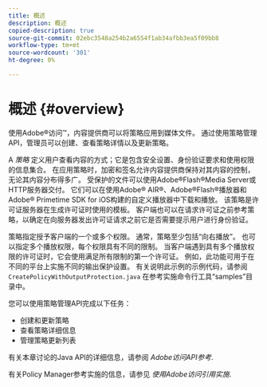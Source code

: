 ```yaml
---
title: 概述
description: 概述
copied-description: true
source-git-commit: 02ebc3548a254b2a6554f1ab34afbb3ea5f09bb8
workflow-type: tm+mt
source-wordcount: '301'
ht-degree: 0%

---
```


# 概述  {#overview}

使用Adobe®访问™，内容提供商可以将策略应用到媒体文件。 通过使用策略管理API，管理员可以创建、查看策略详情以及更新策略。

A *策略* 定义用户查看内容的方式；它是包含安全设置、身份验证要求和使用权限的信息集合。 在应用策略时，加密和签名允许内容提供商保持对其内容的控制，无论其内容分布得多广。 受保护的文件可以使用Adobe®Flash®Media Server或HTTP服务器交付。 它们可以在使用Adobe® AIR®、Adobe®Flash®播放器和Adobe® Primetime SDK for iOS构建的自定义播放器中下载和播放。 该策略是许可证服务器在生成许可证时使用的模板。 客户端也可以在请求许可证之前参考策略，以确定在向服务器发出许可证请求之前它是否需要提示用户进行身份验证。

策略指定授予客户端的一个或多个权限。 通常，策略至少包括“向右播放”。 也可以指定多个播放权限，每个权限具有不同的限制。 当客户端遇到具有多个播放权限的许可证时，它会使用满足所有限制的第一个许可证。 例如，此功能可用于在不同的平台上实施不同的输出保护设置。 有关说明此示例的示例代码，请参阅 `CreatePolicyWithOutputProtection.java` 在参考实施命令行工具“samples”目录中。

您可以使用策略管理API完成以下任务：

* 创建和更新策略
* 查看策略详细信息
* 管理策略更新列表

有关本章讨论的Java API的详细信息，请参阅 *Adobe访问API参考*.

有关Policy Manager参考实施的信息，请参见 *使用Adobe访问引用实施*.
